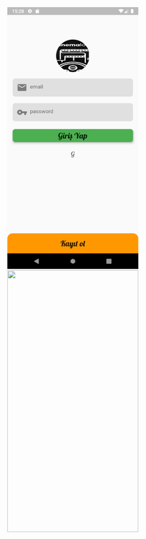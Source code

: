

<div style="width: 100%; display: table;">
    <div style="display: table-row">
        <div style="width: 600px; display: table-cell;"> 
          <img src='https://github.com/YunusCag/SosyalOkur/blob/master/AppScreenShots/Screenshot_1594394907.png' width='300' height='600'>
<img src='https://user-images.githubusercontent.com/49796926/87170183-ac24b500-c2d9-11ea-8c46-ffd58c67cce1.png' width='300' height='600'>
      </div>
        <div style="display: table-cell;"> 
        <img src='https://github.com/YunusCag/SosyalOkur/blob/master/AppScreenShots/Screenshot_1594394941.png' width='300' height='600'>
<img src='https://github.com/YunusCag/SosyalOkur/blob/master/AppScreenShots/Screenshot_1594394957.png' width='300' height='600'>
        </div>
    </div>
</div>

